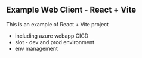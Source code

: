 ## Example Web Client - React + Vite

This is an example of React + Vite project
* including azure webapp CICD
* slot - dev and prod environment
* env management